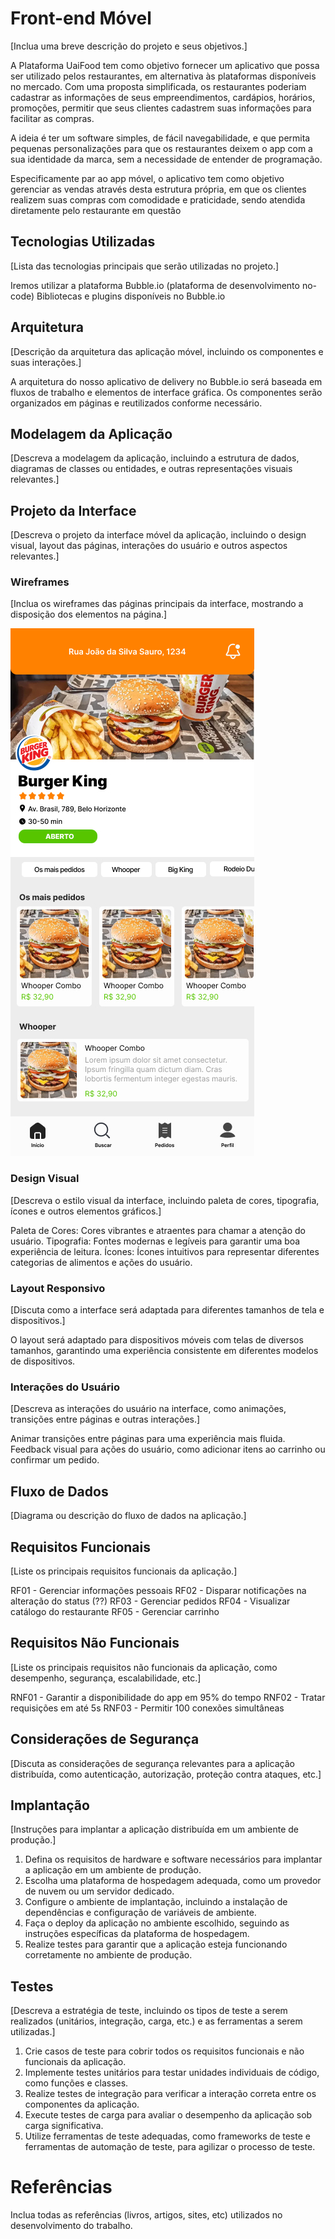 # Front-end Móvel
[Inclua uma breve descrição do projeto e seus objetivos.]

A Plataforma UaiFood tem como objetivo fornecer um aplicativo que possa ser utilizado pelos restaurantes, em alternativa às plataformas disponíveis no mercado. Com uma proposta simplificada, os restaurantes poderiam cadastrar as informações de seus empreendimentos, cardápios, horários, promoções, permitir que seus clientes cadastrem suas informações para facilitar as compras. 

A ideia é ter um software simples, de fácil navegabilidade, e que permita pequenas personalizações para que os restaurantes deixem o app com a sua identidade da marca, sem a necessidade de entender de programação.

Especificamente par ao app móvel, o aplicativo tem como objetivo gerenciar as vendas através desta estrutura própria, em que os clientes realizem suas compras com comodidade e praticidade, sendo atendida diretamente pelo restaurante em questão

## Tecnologias Utilizadas
[Lista das tecnologias principais que serão utilizadas no projeto.]

Iremos utilizar a plataforma Bubble.io (plataforma de desenvolvimento no-code) Bibliotecas e plugins disponíveis no Bubble.io

## Arquitetura
[Descrição da arquitetura das aplicação móvel, incluindo os componentes e suas interações.]

A arquitetura do nosso aplicativo de delivery no Bubble.io será baseada em fluxos de trabalho e elementos de interface gráfica. Os componentes serão organizados em páginas e reutilizados conforme necessário.

## Modelagem da Aplicação
[Descreva a modelagem da aplicação, incluindo a estrutura de dados, diagramas de classes ou entidades, e outras representações visuais relevantes.]

## Projeto da Interface
[Descreva o projeto da interface móvel da aplicação, incluindo o design visual, layout das páginas, interações do usuário e outros aspectos relevantes.]

### Wireframes
[Inclua os wireframes das páginas principais da interface, mostrando a disposição dos elementos na página.]

![Wireframe app UAIfood](https://github.com/ICEI-PUC-Minas-PMV-SI/pmv-si-2024-1-pe6-t2-g1-uaifood/blob/main/docs/img/Menu-restaurante.jpg)

### Design Visual
[Descreva o estilo visual da interface, incluindo paleta de cores, tipografia, ícones e outros elementos gráficos.]

Paleta de Cores: Cores vibrantes e atraentes para chamar a atenção do usuário. Tipografia: Fontes modernas e legíveis para garantir uma boa experiência de leitura. Ícones: Ícones intuitivos para representar diferentes categorias de alimentos e ações do usuário.

### Layout Responsivo
[Discuta como a interface será adaptada para diferentes tamanhos de tela e dispositivos.]

O layout será adaptado para dispositivos móveis com telas de diversos tamanhos, garantindo uma experiência consistente em diferentes modelos de dispositivos.

### Interações do Usuário
[Descreva as interações do usuário na interface, como animações, transições entre páginas e outras interações.]

Animar transições entre páginas para uma experiência mais fluida. Feedback visual para ações do usuário, como adicionar itens ao carrinho ou confirmar um pedido.

## Fluxo de Dados
[Diagrama ou descrição do fluxo de dados na aplicação.]

## Requisitos Funcionais

[Liste os principais requisitos funcionais da aplicação.]

RF01 - Gerenciar informações pessoais
RF02 - Disparar notificações na alteração do status (??)
RF03 - Gerenciar pedidos
RF04 - Visualizar catálogo do restaurante
RF05 - Gerenciar carrinho

## Requisitos Não Funcionais

[Liste os principais requisitos não funcionais da aplicação, como desempenho, segurança, escalabilidade, etc.]

RNF01 - Garantir a disponibilidade do app em 95% do tempo
RNF02 - Tratar requisições em até 5s
RNF03 - Permitir 100 conexões simultâneas

## Considerações de Segurança
[Discuta as considerações de segurança relevantes para a aplicação distribuída, como autenticação, autorização, proteção contra ataques, etc.]

## Implantação
[Instruções para implantar a aplicação distribuída em um ambiente de produção.]

1. Defina os requisitos de hardware e software necessários para implantar a aplicação em um ambiente de produção.
2. Escolha uma plataforma de hospedagem adequada, como um provedor de nuvem ou um servidor dedicado.
3. Configure o ambiente de implantação, incluindo a instalação de dependências e configuração de variáveis de ambiente.
4. Faça o deploy da aplicação no ambiente escolhido, seguindo as instruções específicas da plataforma de hospedagem.
5. Realize testes para garantir que a aplicação esteja funcionando corretamente no ambiente de produção.

## Testes
[Descreva a estratégia de teste, incluindo os tipos de teste a serem realizados (unitários, integração, carga, etc.) e as ferramentas a serem utilizadas.]

1. Crie casos de teste para cobrir todos os requisitos funcionais e não funcionais da aplicação.
2. Implemente testes unitários para testar unidades individuais de código, como funções e classes.
3. Realize testes de integração para verificar a interação correta entre os componentes da aplicação.
4. Execute testes de carga para avaliar o desempenho da aplicação sob carga significativa.
5. Utilize ferramentas de teste adequadas, como frameworks de teste e ferramentas de automação de teste, para agilizar o processo de teste.

# Referências
Inclua todas as referências (livros, artigos, sites, etc) utilizados no desenvolvimento do trabalho.
